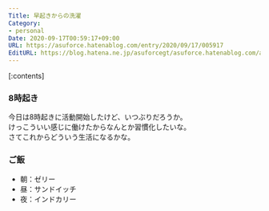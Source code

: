 ```yaml
---
Title: 早起きからの洗濯
Category:
- personal
Date: 2020-09-17T00:59:17+09:00
URL: https://asuforce.hatenablog.com/entry/2020/09/17/005917
EditURL: https://blog.hatena.ne.jp/asuforcegt/asuforce.hatenablog.com/atom/entry/26006613628814548
---
```


[:contents]

###  8時起き

今日は8時起きに活動開始したけど、いつぶりだろうか。  
けっこういい感じに働けたからなんとか習慣化したいな。  
さてこれからどういう生活になるかな。

### ご飯

- 朝：ゼリー
- 昼：サンドイッチ
- 夜：インドカリー
